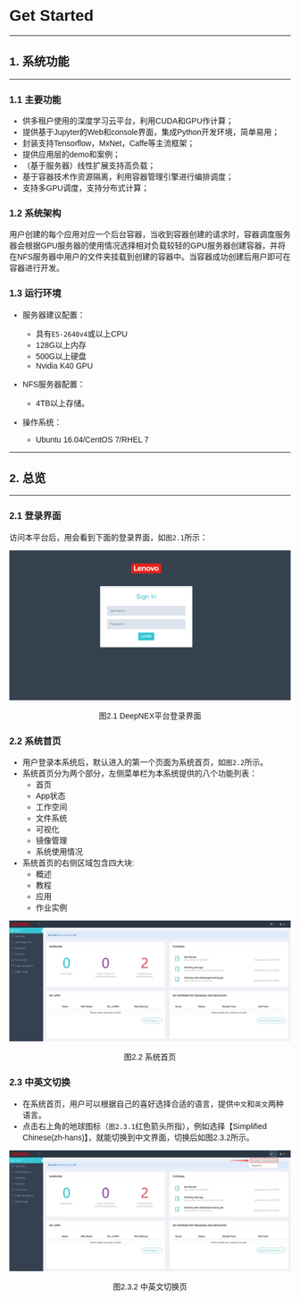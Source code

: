 Get Started
======================================
---

<link rel="stylesheet" type="text/css" media="all" href="https://fonts.googleapis.com/earlyaccess/notosansscsliced.css" />
<style type='text/css'>
body,h1,h2,h3,h4,h5,h6,h7,h8 {
    font-family: 'Noto Sans SC Sliced', sans-serif;
}
</style>

## 1. 系统功能
---
### 1.1 主要功能

- 供多租户使用的深度学习云平台，利用CUDA和GPU作计算；
- 提供基于Jupyter的Web和console界面，集成Python开发环境，简单易用；
- 封装支持Tensorflow，MxNet，Caffe等主流框架；
- 提供应用层的demo和案例；
- （基于服务器）线性扩展支持高负载；
- 基于容器技术作资源隔离，利用容器管理引擎进行编排调度；
- 支持多GPU调度，支持分布式计算；

### 1.2 系统架构

用户创建的每个应用对应一个后台容器，当收到容器创建的请求时，容器调度服务器会根据GPU服务器的使用情况选择相对负载较轻的GPU服务器创建容器，并将在NFS服务器中用户的文件夹挂载到创建的容器中。当容器成功创建后用户即可在容器进行开发。

### 1.3 运行环境

+ 服务器建议配置：
    - 具有`E5-2640v4`或以上CPU
    - 128G以上内存
    - 500G以上硬盘
    - Nvidia K40 GPU

+ NFS服务器配置：
    - 4TB以上存储。

+ 操作系统：
    - Ubuntu 16.04/CentOS 7/RHEL 7

---
## 2. 总览
---
### 2.1 登录界面

访问本平台后，用会看到下面的登录界面，如`图2.1`所示：

![](./login.png)
<p align="center">图2.1 DeepNEX平台登录界面</p>


### 2.2 系统首页

- 用户登录本系统后，默认进入的第一个页面为系统首页，如`图2.2`所示。
- 系统首页分为两个部分，左侧菜单栏为本系统提供的八个功能列表：
    - 首页
    - App状态
    - 工作空间
    - 文件系统
    - 可视化
    - 镜像管理
    - 系统使用情况
- 系统首页的右侧区域包含四大块:
    - 概述
    - 教程
    - 应用
    - 作业实例

![](./homepage.jpg)
<p align="center">图2.2 系统首页</p>

### 2.3 中英文切换

- 在系统首页，用户可以根据自己的喜好选择合适的语言，提供`中文`和`英文`两种语言。
- 点击右上角的地球图标（`图2.3.1`红色箭头所指），例如选择【Simplified Chinese(zh-hans)】，就能切换到中文界面，切换后如图2.3.2所示。

![](./language.jpg)
<p align="center">图2.3.2 中英文切换页</p>
